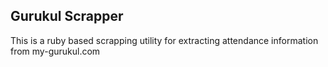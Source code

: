 ## Gurukul Scrapper

This is a ruby based scrapping utility for extracting attendance information from my-gurukul.com 